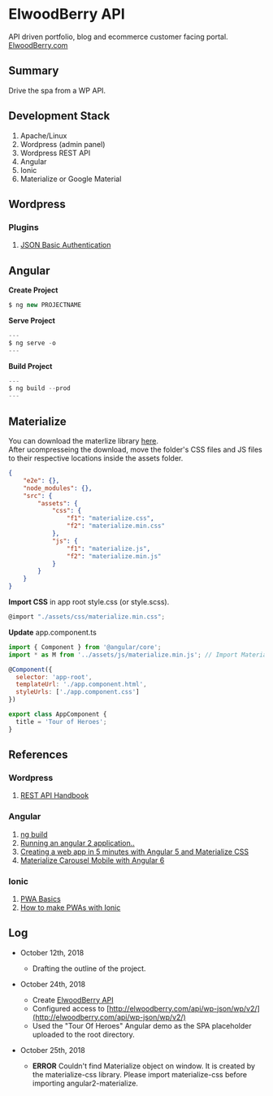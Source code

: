 # ElwoodBerry API   
API driven portfolio, blog and ecommerce customer facing portal.  
[ElwoodBerry.com](http://elwoodberry.com)  

## Summary  
Drive the spa from a WP API.

## Development Stack  
1. Apache/Linux  
1. Wordpress (admin panel)    
1. Wordpress REST API  
1. Angular   
1. Ionic  
1. Materialize or Google Material  



## Wordpress   
### Plugins   
1. [JSON Basic Authentication](https://github.com/WP-API/Basic-Auth)   
## Angular   

**Create Project**  
```javascript     
$ ng new PROJECTNAME      
```   
**Serve Project**  
```javascript   
---   
$ ng serve -o   
---  
```   
**Build Project**  
```javascript   
---   
$ ng build --prod   
---  
```  

## Materialize   
You can download the materlize library [here](https://materializecss.com/).    
After ucompresseing the download, move the folder's CSS files and JS files to their respective locations inside the assets folder.   
```json      
{
	"e2e": {},
	"node_modules": {},
	"src": {
		"assets": {
			"css": {
				"f1": "materialize.css",
				"f2": "materialize.min.css"
			},
			"js": {
				"f1": "materialize.js",
				"f2": "materialize.min.js"
			}
		}
	}
}   
```    
**Import CSS** in app root style.css (or style.scss).      
```javascript  
@import "./assets/css/materialize.min.css";    
``` 
**Update** app.component.ts          
```javascript   
import { Component } from '@angular/core';
import * as M from '../assets/js/materialize.min.js'; // Import Materialize JS library.  

@Component({
  selector: 'app-root',
  templateUrl: './app.component.html',
  styleUrls: ['./app.component.css']
})

export class AppComponent {
  title = 'Tour of Heroes';
}
```

## References    
### Wordpress  
1. [REST API Handbook](https://developer.wordpress.org/rest-api/)   

### Angular    
1. [ng build](https://github.com/angular/angular-cli/wiki/build)
1. [Running an angular 2 application..](https://stackoverflow.com/questions/39771458/running-an-angular-2-application-built-locally-on-chrome-using-angular-cli-witho)   
1. [Creating a web app in 5 minutes with Angular 5 and Materialize CSS](https://fullstackengine.net/create-wedding-page-angular-materialize/)     
1. [Materialize Carousel Mobile with Angular 6](https://youtu.be/AT5L3K-TGps)

### Ionic   
1. [PWA Basics](https://ionicframework.com/pwa)
1. [How to make PWAs with Ionic](https://blog.ionicframework.com/how-to-make-pwas-with-ionic/)


## Log    
* October 12th, 2018  
   - Drafting the outline of the project.  
* October 24th, 2018  
   - Create [ElwoodBerry API](http://elwoodberry.com/api/)  
   - Configured access to [http://elwoodberry.com/api/wp-json/wp/v2/](http://elwoodberry.com/api/wp-json/wp/v2/)  
   - Used the "Tour Of Heroes" Angular demo as the SPA placeholder uploaded to the root directory.
   
* October 25th, 2018   
   - **ERROR** Couldn't find Materialize object on window. It is created by the materialize-css library. Please import materialize-css before importing angular2-materialize.
